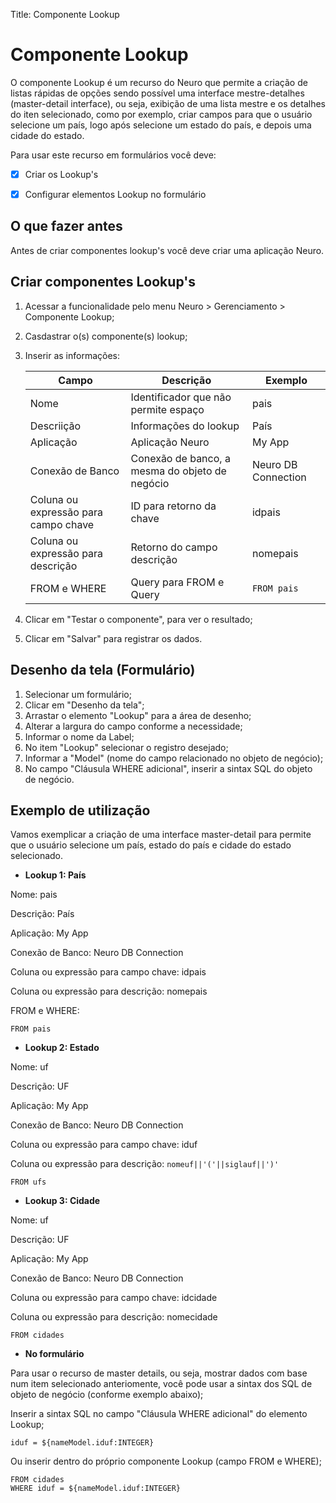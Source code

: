 Title: Componente Lookup

# Componente Lookup

O componente Lookup é um recurso do Neuro que permite a criação de listas rápidas de opções sendo possível uma interface mestre-detalhes (master-detail interface), ou seja, exibição de uma lista mestre e os detalhes do iten selecionado, como por exemplo, criar campos para que o usuário selecione um país, logo após selecione um estado do país, e depois uma cidade do estado.

Para usar este recurso em formulários você deve:

* [x] Criar os Lookup's

* [x] Configurar elementos Lookup no formulário

## O que fazer antes

Antes de criar componentes lookup's você deve criar uma aplicação Neuro.

## Criar componentes Lookup's

1. Acessar a funcionalidade pelo menu Neuro > Gerenciamento > Componente Lookup;
2. Casdastrar o(s) componente(s) lookup;
3. Inserir as informações:

    |Campo|Descrição|Exemplo|
    |-----|---------|-------|
    |Nome|Identificador que não permite espaço|pais|
    |Descriição|Informações do lookup|País|
    |Aplicação|Aplicação Neuro|My App|
    |Conexão de Banco|Conexão de banco, a mesma do objeto de negócio|Neuro DB Connection|
    |Coluna ou expressão para campo chave|ID para retorno da chave|idpais|
    |Coluna ou expressão para descrição|Retorno do campo descrição|nomepais|
    |FROM e WHERE|Query para FROM e Query|`FROM pais`|

4. Clicar em "Testar o componente", para ver o resultado;
5. Clicar em "Salvar" para registrar os dados.


## Desenho da tela (Formulário)

1. Selecionar um formulário;
2. Clicar em "Desenho da tela";
3. Arrastar o elemento "Lookup" para a área de desenho;
4. Alterar a largura do campo conforme a necessidade;
5. Informar o nome da Label;
6. No item "Lookup" selecionar o registro desejado;
7. Informar a "Model" (nome do campo relacionado no objeto de negócio);
8. No campo "Cláusula WHERE adicional", inserir a sintax SQL do objeto de negócio.

## Exemplo de utilização

Vamos exemplicar a criação de uma interface master-detail para permite que o usuário selecione um país, estado do país e cidade do estado selecionado.

- **Lookup 1: País**

Nome: pais

Descrição: País

Aplicação: My App

Conexão de Banco: Neuro DB Connection 

Coluna ou expressão para campo chave: idpais

Coluna ou expressão para descrição: nomepais

FROM e WHERE:

```mysql
FROM pais
```

- **Lookup 2: Estado**

Nome: uf

Descrição: UF

Aplicação: My App

Conexão de Banco: Neuro DB Connection 

Coluna ou expressão para campo chave: iduf

Coluna ou expressão para descrição: `nomeuf||'('||siglauf||')'`

``` mysql
FROM ufs
```

- **Lookup 3: Cidade**

Nome: uf

Descrição: UF

Aplicação: My App

Conexão de Banco: Neuro DB Connection

Coluna ou expressão para campo chave: idcidade

Coluna ou expressão para descrição: nomecidade

``` mysql
FROM cidades
```

- **No formulário**

Para usar o recurso de master details, ou seja, mostrar dados com base num item selecionado anteriomente, você pode usar a sintax dos SQL de objeto de negócio (conforme exemplo abaixo);

Inserir a sintax SQL no campo "Cláusula WHERE adicional" do elemento Lookup;

``` mysql
iduf = ${nameModel.iduf:INTEGER}
```


Ou inserir dentro do próprio componente Lookup (campo FROM e WHERE);

``` mysql
FROM cidades
WHERE iduf = ${nameModel.iduf:INTEGER}
```
